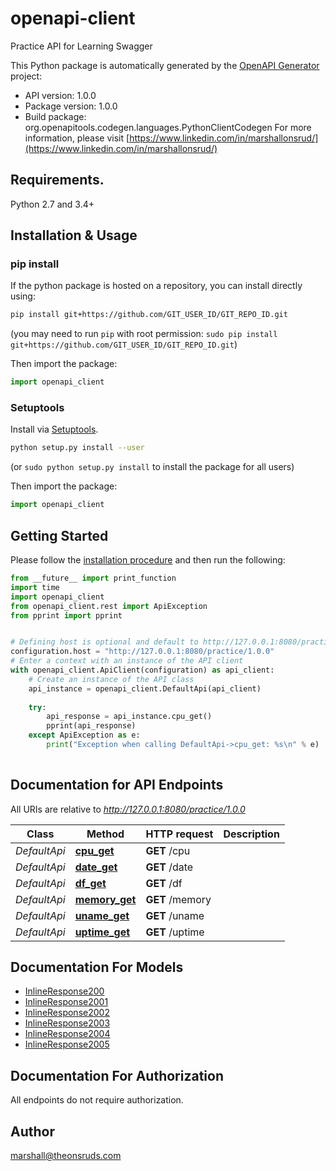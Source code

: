 # openapi-client
Practice API for Learning Swagger

This Python package is automatically generated by the [OpenAPI Generator](https://openapi-generator.tech) project:

- API version: 1.0.0
- Package version: 1.0.0
- Build package: org.openapitools.codegen.languages.PythonClientCodegen
For more information, please visit [https://www.linkedin.com/in/marshallonsrud/](https://www.linkedin.com/in/marshallonsrud/)

## Requirements.

Python 2.7 and 3.4+

## Installation & Usage
### pip install

If the python package is hosted on a repository, you can install directly using:

```sh
pip install git+https://github.com/GIT_USER_ID/GIT_REPO_ID.git
```
(you may need to run `pip` with root permission: `sudo pip install git+https://github.com/GIT_USER_ID/GIT_REPO_ID.git`)

Then import the package:
```python
import openapi_client
```

### Setuptools

Install via [Setuptools](http://pypi.python.org/pypi/setuptools).

```sh
python setup.py install --user
```
(or `sudo python setup.py install` to install the package for all users)

Then import the package:
```python
import openapi_client
```

## Getting Started

Please follow the [installation procedure](#installation--usage) and then run the following:

```python
from __future__ import print_function
import time
import openapi_client
from openapi_client.rest import ApiException
from pprint import pprint


# Defining host is optional and default to http://127.0.0.1:8080/practice/1.0.0
configuration.host = "http://127.0.0.1:8080/practice/1.0.0"
# Enter a context with an instance of the API client
with openapi_client.ApiClient(configuration) as api_client:
    # Create an instance of the API class
    api_instance = openapi_client.DefaultApi(api_client)
    
    try:
        api_response = api_instance.cpu_get()
        pprint(api_response)
    except ApiException as e:
        print("Exception when calling DefaultApi->cpu_get: %s\n" % e)
    
```

## Documentation for API Endpoints

All URIs are relative to *http://127.0.0.1:8080/practice/1.0.0*

Class | Method | HTTP request | Description
------------ | ------------- | ------------- | -------------
*DefaultApi* | [**cpu_get**](docs/DefaultApi.md#cpu_get) | **GET** /cpu | 
*DefaultApi* | [**date_get**](docs/DefaultApi.md#date_get) | **GET** /date | 
*DefaultApi* | [**df_get**](docs/DefaultApi.md#df_get) | **GET** /df | 
*DefaultApi* | [**memory_get**](docs/DefaultApi.md#memory_get) | **GET** /memory | 
*DefaultApi* | [**uname_get**](docs/DefaultApi.md#uname_get) | **GET** /uname | 
*DefaultApi* | [**uptime_get**](docs/DefaultApi.md#uptime_get) | **GET** /uptime | 


## Documentation For Models

 - [InlineResponse200](docs/InlineResponse200.md)
 - [InlineResponse2001](docs/InlineResponse2001.md)
 - [InlineResponse2002](docs/InlineResponse2002.md)
 - [InlineResponse2003](docs/InlineResponse2003.md)
 - [InlineResponse2004](docs/InlineResponse2004.md)
 - [InlineResponse2005](docs/InlineResponse2005.md)


## Documentation For Authorization

 All endpoints do not require authorization.

## Author

marshall@theonsruds.com


